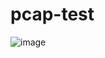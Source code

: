 # pcap-test

![image](https://user-images.githubusercontent.com/46625602/88696783-a08d1700-d13e-11ea-83b2-8be73bea48e8.png)
